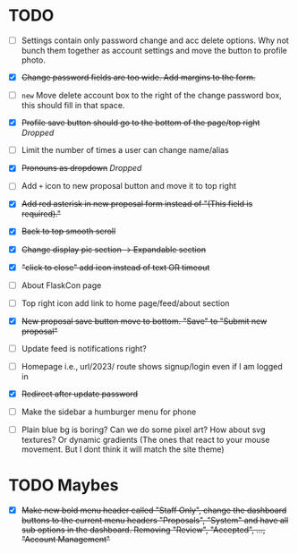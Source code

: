 # TODO

- [ ] Settings contain only password change and acc delete options. Why not bunch them together as account settings and move the button to profile photo.
- [x] ~~Change password fields are too wide. Add margins to the form.~~
- [ ] `new` Move delete account box to the right of the change password box, this should fill in that space.
- [x] ~~Profile save button should go to the bottom of the page/top right~~ *Dropped*
- [ ] Limit the number of times a user can change name/alias
- [x] ~~Pronouns as dropdown~~ *Dropped* 
- [ ] Add ``+`` icon to new proposal button and move it to top right
- [x] ~~Add red asterisk in new proposal form instead of "(This field is required)."~~
- [x] ~~Back to top smooth scroll~~
- [x] ~~Change display pic section -> Expandable section~~
- [x] ~~"click to close" add icon instead of text OR timeout~~
- [ ] About FlaskCon page
- [ ] Top right icon add link to home page/feed/about section
- [x] ~~New proposal save button move to bottom. "Save" to "Submit new proposal"~~
- [ ] Update feed is notifications right?
- [ ] Homepage i.e., url/2023/ route shows signup/login even if I am logged in
- [x] ~~Redirect after update password~~
- [ ] Make the sidebar a humburger menu for phone
- [ ] Plain blue bg is boring? Can we do some pixel art? How about svg textures? Or dynamic gradients (The ones that react to your mouse movement. But I dont think it will match the site theme)


# TODO Maybes

- [x] ~~Make new bold menu header called "Staff Only", change the dashboard buttons to the current menu headers "Proposals", "System" and have all sub options in the dashboard. Removing "Review", "Accepted", ..., "Account Management"~~
